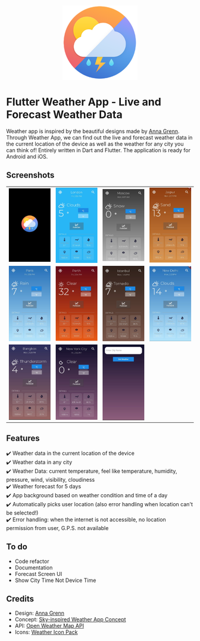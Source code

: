 <p align="center">
<img src="https://github.com/Sarbjyotsingh/weather_app/blob/master/media/logo.png" width = "200px">
</p>

# Flutter Weather App - Live and Forecast Weather Data

Weather app is inspired by the beautiful designs made by [Anna Grenn](https://dribbble.com/AnnaGrenn). Through Weather App, we can find out the live and forecast weather data in the current location of the device as well as the weather for any city you can think of! Entirely written in Dart and Flutter. The application is ready for Android and iOS.

<!-- ## Download The Andriod Apk From [Here]()(Wil be Available Soon) -->
 
##  Screenshots
<!--  <p align="center">-->
<!-- <img src="https://github.com/jhomlala/feather/blob/master/media/video.gif" width="250px">-->
<!-- </p>-->

<table>
  <tr>
    <td>
  <img width="250px" src="https://github.com/Sarbjyotsingh/weather_app/blob/master/media/SplashScreen.jpg">
    </td>
    <td>
       <img width="250px" src="https://github.com/Sarbjyotsingh/weather_app/blob/master/media/Screenshot1.jpg">
    </td>
    <td>
       <img width="250px" src="https://github.com/Sarbjyotsingh/weather_app/blob/master/media/Screenshot2.jpg">
    </td>
    <td>
       <img width="250px" src="https://github.com/Sarbjyotsingh/weather_app/blob/master/media/Screenshot3.jpg">
    </td>
     
  </tr>
  <tr>
    <td>
       <img width="250px" src="https://github.com/Sarbjyotsingh/weather_app/blob/master/media/Screenshot4.jpg">
    </td>
    <td>
       <img width="250px" src="https://github.com/Sarbjyotsingh/weather_app/blob/master/media/Screenshot5.jpg">
    </td>
    <td>
  <img width="250px" src="https://github.com/Sarbjyotsingh/weather_app/blob/master/media/Screenshot6.jpg">
    </td>
    <td>
       <img width="250px" src="https://github.com/Sarbjyotsingh/weather_app/blob/master/media/Screenshot7.jpg">
    </td>
 
  </tr>
   <tr>
    <td>
       <img width="250px" src="https://github.com/Sarbjyotsingh/weather_app/blob/master/media/Screenshot8.jpg">
    </td>
    <td>
       <img width="250px" src="https://github.com/Sarbjyotsingh/weather_app/blob/master/media/Screenshot9.jpg">
    </td>
     <td>
       <img width="250px" src="https://github.com/Sarbjyotsingh/weather_app/blob/master/media/CitySearchScreen.jpg">
    </td>
 
  </tr>
 
</table>
 
## Features 
:heavy_check_mark: Weather data in the current location of the device<br>
:heavy_check_mark: Weather data in any city<br>
:heavy_check_mark: Weather Data: current temperature, feel like temperature, humidity, pressure, wind, visibility, cloudiness  <br>
:heavy_check_mark: Weather forecast for 5 days <br>
:heavy_check_mark: App background based on weather condition and time of a day  <br>
:heavy_check_mark: Automatically picks user location (also error handling when location can't be selected!)  <br> 
:heavy_check_mark: Error handling: when the internet is not accessible, no location permission from user, G.P.S. not available <br> 


## To do
* Code refactor   
* Documentation
* Forecast Screen UI
* Show City Time Not Device Time

 
## Credits

* Design: [Anna Grenn](https://dribbble.com/AnnaGrenn)
* Concept: [Sky-inspired Weather App Concept](https://uxplanet.org/sky-inspired-weather-app-concept-4f1775ce4571)
* API: [Open Weather Map API](https://openweathermap.org/)
* Icons: [Weather Icon Pack](https://erikflowers.github.io/weather-icons/)
